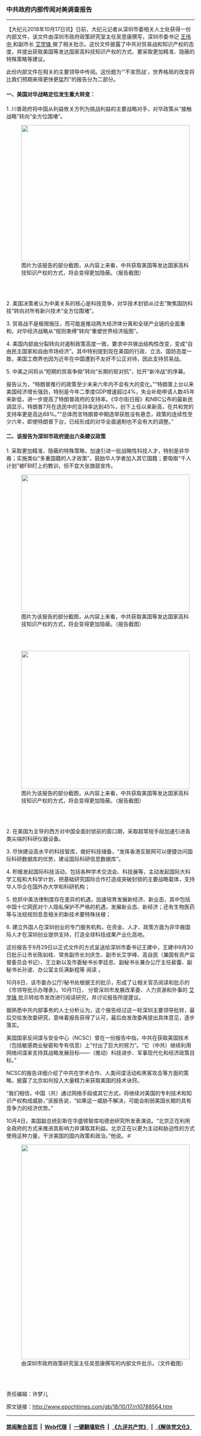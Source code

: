 ### 中共政府内部传阅对美调查报告
------------------------

<p>
 【大纪元2018年10月17日讯】日前，大纪元记者从深圳市委相关人士处获得一份内部文件，该文件由深圳市政府政策研究室主任吴思康撰写，深圳市委书记
 <a href="http://www.epochtimes.com/gb/tag/%E7%8E%8B%E4%BC%9F%E4%B8%AD.html">
  王伟中
 </a>
 和副市长
 <a href="http://www.epochtimes.com/gb/tag/%E8%89%BE%E5%AD%A6%E9%94%8B.html">
  艾学锋
 </a>
 做了相关批示。这份文件披露了中共对贸易战和知识产权的态度，并提出获取美国等发达国家高科技知识产权的方式、要采取更加精准、隐蔽的特殊策略等建议。
</p>
<p>
 此份内部文件在相关的主要领导中传阅。这份题为“‘不宣而战’，世界格局的改变将比我们预期来得更快更猛烈”的报告分为二部分。
</p>
<h4>
 一、美国对华战略定位发生重大转变：
</h4>
<p>
 1. 川普政府将中国从利益攸关方列为挑战利益的主要战略对手，对华政策从“接触战略”转向“全方位围堵”。
</p>
<figure class="wp-caption aligncenter" id="attachment_10788804" style="width: 450px">
 <a href="http://i.epochtimes.com/assets/uploads/2018/10/1-64.jpg">
  <img alt="" class="wp-image-10788804" height="364" src="http://i.epochtimes.com/assets/uploads/2018/10/1-64-600x486.jpg" width="450"/>
 </a>
 <br/><figcaption class="wp-caption-text">
  图片为该报告的部分截图，从内容上来看，中共获取美国等发达国家高科技知识产权的方式，将会变得更加隐蔽。（报告截图）
 </figcaption><br/>
</figure><br/>
<p>
 2. 美国决策者认为中美关系的核心是科技竞争，对华技术封锁从过去“聚焦国防科技”转向对所有新兴技术“全方位围堵”。
</p>
<p>
 3. 贸易战不是极限施压，而可能是推动两大经济体分离和全球产业链的全面重构，对华经济战略从“规则束缚”转向“重塑世界经济版图”。
</p>
<p>
 4. 美国内部由分裂转向对遏制政策高度一致，要求中共做出结构性改变，变成“自由民主国家和自由市场经济”。其中特别提到现在美国的行政、立法、国防态度一致，美国工商界也因为近年在中国遭到不友好不公正对待，因此支持贸易战。
</p>
<p>
 5. 中美之间将从“短期的贸易争拗”转向“长期的软对抗”，拉开“新冷战”的序幕。
</p>
<p>
 报告认为，“特朗普推行的政策至少未来六年内不会有大的变化。”“特朗普上台以来美国经济增长强劲，特别是今年二季度GDP增速超过4%，失业补助申请人数45年来新低，进一步提高了特朗普政府的支持率。《华尔街日报》和NBC公布的最新民调显示，特朗普7月在选民中的支持率达到45%，创下上任以来新高，在共和党的支持率更是高达88%。”“总体而言特朗普中期选举获胜没有悬念，政策的连续性至少六年，即使特朗普下台，已经形成的对华全面遏制也不会有大的调整。”
</p>
<h4>
 二、该报告为深圳市政府提出六条建议政策
</h4>
<p>
 1. 采取更加精准、隐蔽的特殊策略，加速引进一批战略性科技人才，特别是非华裔；实施类似“多重国籍的人才政策”，鼓励华人学者加入其它国籍；要吸取“千人计划”被FBI盯上的教训，但不宜大张旗鼓宣传。
</p>
<figure class="wp-caption aligncenter" id="attachment_10788812" style="width: 450px">
 <a href="http://i.epochtimes.com/assets/uploads/2018/10/4-17.jpg">
  <img alt="" class="wp-image-10788812 size-medium" height="369" src="http://i.epochtimes.com/assets/uploads/2018/10/4-17-450x369.jpg" width="450"/>
 </a>
 <br/><figcaption class="wp-caption-text">
  图片为该报告的部分截图，从内容上来看，中共获取美国等发达国家高科技知识产权的方式，将会变得更加隐蔽。（报告截图）
 </figcaption><br/>
</figure><br/>
<figure class="wp-caption aligncenter" id="attachment_10788814" style="width: 450px">
 <a href="http://i.epochtimes.com/assets/uploads/2018/10/5-12.jpg">
  <img alt="" class="wp-image-10788814 size-medium" height="370" src="http://i.epochtimes.com/assets/uploads/2018/10/5-12-450x370.jpg" width="450"/>
 </a>
 <br/><figcaption class="wp-caption-text">
  图片为该报告的部分截图，从内容上来看，中共获取美国等发达国家高科技知识产权的方式，将会变得更加隐蔽。（报告截图）
 </figcaption><br/>
</figure><br/>
<p>
 2. 在美国为主导的西方对中国全面封锁前的窗口期，采取超常规手段加速引进各类尖端的科研仪器设备。
</p>
<p>
 3. 尽快建设高水平的科技智库，做好科技储备，“发挥香港互联网可以便捷访问国际科研数据库的优势，建设国际科研信息数据库”。
</p>
<p>
 4. 积极发起国际科技活动，包括各种学术交流会、科技展等，主动发起国际大科学工程和大科学计划，把基础研究国际合作打造成突破封锁的主要战略载体，支持华人华企在国外办大学和科研机构；
</p>
<p>
 5. 抢抓中美法律制度存在差异的机遇，加速培育发展新经济、新业态，其中包括中国十亿网民对个人隐私保护不严格的机遇，发展新业态、新经济；还有生物医药等与法规规则息息相关的新技术要特殊扶植；
</p>
<p>
 6. 建立外国人在深圳创业的专门服务机构，在资金、人才、政策方面为非华裔国际人才在深圳创业提供支持，打造全球科技成果产业化高地。
</p>
<p>
 这份报告于9月29日以正式文件的方式呈送给深圳市委书记王建中，王建中9月30日批示让市长陈如桂、常务副市长刘庆生、副市长艾学峰、高自民（兼国有资产监督委员会书记）、王立新以及市委秘书长李廷忠、副秘书长兼办公厅主任裴蕾、副秘书长孙波、办公室主任满新程等
 <span lang="ZH-CN">
  阅读
 </span>
 。
</p>
<p style="margin: 0cm; margin-bottom: .0001pt; background: white;">
 10月8日，该市委办公厅/秘书处根据王的批示，形成了让相关官员阅读和批示的《市领导批示办理表》。10月11日，
 <span lang="ZH-CN">
  分管深圳市发展改革委、人力资源和外事的
  <a href="http://www.epochtimes.com/gb/tag/%E8%89%BE%E5%AD%A6%E9%94%8B.html">
   艾学锋
  </a>
  批示转给市发改进行阅读研究，并讨论报告所提建议。
 </span>
</p>
<p>
 据熟悉中共内部事务的人士分析认为，这个报告经过这一轮深圳主要领导批转，最后交给发改委研究，意味着报告获得了认可，最后由发改委再提出具体意见，逐步落实。
</p>
<p>
 美国国家反间谍与安全中心（NCSC）曾在一份报告中指，中共在获取美国技术（包括敏感商业秘密和专有信息）上“付出了巨大的努力”。“它（中共）继续利用网络间谍来支持其战略发展目标——（推动）科技进步、军事现代化和经济政策目标。”
</p>
<p>
 NCSC的报告详细介绍了中共在学术合作、人类间谍活动和黑客攻击等方面的策略，披露了北京如何投入大量精力来获取美国的技术诀窍。
</p>
<p>
 “我们相信，中国（共）通过网络手段或其它方式，将继续对美国的专利技术和知识产权构成威胁，”该报告说，“如果这一威胁不解决，可能会削弱美国长期的具有竞争力的经济优势。”
</p>
<p>
 10月4日，美国副总统彭斯在华盛顿智库哈德逊研究所发表演说。“北京正在利用全政府的方式来推进其影响力并谋取其利益。北京正在以更为主动和胁迫性的方式使用这种力量，干涉美国的国内政策和政治。”他说。＃
</p>
<figure class="wp-caption aligncenter" id="attachment_10788645" style="width: 450px">
 <a href="http://i.epochtimes.com/assets/uploads/2018/10/2-42.jpg">
  <img alt="" class="wp-image-10788645" height="574" src="http://i.epochtimes.com/assets/uploads/2018/10/2-42-600x766.jpg" width="450"/>
 </a>
 <br/><figcaption class="wp-caption-text">
  由深圳市政府政策研究室主任吴思康撰写的内部文件批示。（文件截图）
 </figcaption><br/>
</figure><br/>
<p>
 责任编辑：许梦儿
</p>

原文链接：http://www.epochtimes.com/gb/18/10/17/n10788564.htm


------------------------
#### [禁闻聚合首页](https://github.com/gfw-breaker/banned-news/blob/master/README.md) &nbsp;|&nbsp; [Web代理](https://github.com/gfw-breaker/open-proxy/blob/master/README.md) &nbsp;|&nbsp; [一键翻墙软件](https://github.com/gfw-breaker/nogfw/blob/master/README.md) &nbsp;|&nbsp; [《九评共产党》](https://github.com/gfw-breaker/9ping.md/blob/master/README.md#九评之一评共产党是什么) &nbsp;|&nbsp; [《解体党文化》](https://github.com/gfw-breaker/jtdwh.md/blob/master/README.md#绪论)